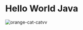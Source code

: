 # Hello World Java

![orange-cat-cat](https://github.com/lexaDOOM/vscode/assets/60314014/3b9ae315-acf0-4237-aacf-f50bb05615c1)vv
